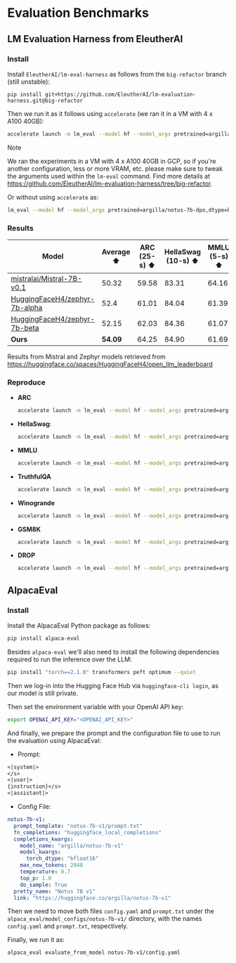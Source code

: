 # Evaluation Benchmarks

## LM Evaluation Harness from EleutherAI 

### Install

Install `EleutherAI/lm-eval-harness` as follows from the `big-refactor` branch (still unstable):

`pip install git+https://github.com/EleutherAI/lm-evaluation-harness.git@big-refactor`

Then we run it as it follows using `accelerate` (we ran it in a VM with 4 x A100 40GB):

```bash
accelerate launch -m lm_eval --model hf --model_args pretrained=argilla/notus-7b-dpo,dtype=bfloat16 --tasks <TASK> --batch_size <BATCH_SIZE> --num_fewshot <NUM_FEW_SHOT> --output_path <OUTPUT_PATH>
```

> [!NOTE]
> We ran the experiments in a VM with 4 x A100 40GB in GCP, so if you're another configuration, less or more VRAM, etc. please make sure to tweak the arguments used within the `lm-eval` command. Find more details at https://github.com/EleutherAI/lm-evaluation-harness/tree/big-refactor.

Or without using `accelerate` as:

```bash
lm_eval --model hf --model_args pretrained=argilla/notus-7b-dpo,dtype=bfloat16 --tasks <TASK> --batch_size <BATCH_SIZE> --num_fewshot <NUM_FEW_SHOT> --output_path <OUTPUT_PATH>
```

### Results

| Model | Average ⬆️ | ARC (25-s) ⬆️ | HellaSwag (10-s) ⬆️ | MMLU (5-s) ⬆️ | TruthfulQA (MC2) (0-s) ⬇️ | Winogrande (5-s) ⬇️ | GSM8K (5-s) ⬆️ | DROP (3-s) ⬇️ |
| --- | --- | --- | --- | --- | --- | --- | --- | --- |
|[mistralai/Mistral-7B-v0.1](https://huggingface.co/mistralai/Mistral-7B-v0.1) | 50.32 | 59.58 | 83.31 | 64.16 | 42.15 | 78.37 | 18.12 | 6.14 |
|[HuggingFaceH4/zephyr-7b-alpha](https://huggingface.co/HuggingFaceH4/zephyr-7b-alpha) | 52.4 | 61.01 | 84.04 | 61.39 | 57.9 | 78.61 | 14.03 | 9.82 |
|[HuggingFaceH4/zephyr-7b-beta](https://huggingface.co/HuggingFaceH4/zephyr-7b-beta) | 52.15 | 62.03 | 84.36 | 61.07 | 57.45 | 77.74 | 12.74 | 9.66 |
| **Ours** | **54.09** | 64.25 | 84.90 | 61.69 | 52.77 | 74.51 | 39.5 | 0.98 |

Results from Mistral and Zephyr models retrieved from https://huggingface.co/spaces/HuggingFaceH4/open_llm_leaderboard

### Reproduce

* **ARC**
    ```bash
    accelerate launch -m lm_eval --model hf --model_args pretrained=argilla/notus-7b-dpo,dtype=bfloat16 --tasks arc_challenge --batch_size 8 --num_fewshot 25 --output_path arc_results
    ```
* **HellaSwag**:
    ```bash
    accelerate launch -m lm_eval --model hf --model_args pretrained=argilla/notus-7b-dpo,dtype=bfloat16 --tasks hellaswag --batch_size 8 --num_fewshot 10 --output_path hellaswag_results
    ```
* **MMLU**
    ```bash
    accelerate launch -m lm_eval --model hf --model_args pretrained=argilla/notus-7b-dpo,dtype=bfloat16 --tasks mmlu --batch_size 4 --num_fewshot 5 --output_path mmlu_results
    ```
* **TruthfulQA**
    ```bash
    accelerate launch -m lm_eval --model hf --model_args pretrained=argilla/notus-7b-dpo,dtype=bfloat16 --tasks truthfulqa --batch_size 8 --num_fewshot 0 --output_path truthfulqa_results
    ```
* **Winogrande**
    ```bash
    accelerate launch -m lm_eval --model hf --model_args pretrained=argilla/notus-7b-dpo,dtype=bfloat16 --tasks winogrande --batch_size 8 --num_fewshot 5 --output_path winogrande_results
    ```
* **GSM8K**
    ```bash
    accelerate launch -m lm_eval --model hf --model_args pretrained=argilla/notus-7b-dpo,dtype=bfloat16 --tasks gsm8k --batch_size 8 --num_fewshot 5 --output_path gsm8k_results
    ```
* **DROP**
    ```bash
    accelerate launch -m lm_eval --model hf --model_args pretrained=argilla/notus-7b-dpo,dtype=bfloat16 --tasks drop --batch_size 2 --num_fewshot 3 --output_path drop_results
    ```

## AlpacaEval

### Install

Install the AlpacaEval Python package as follows:

```bash
pip install alpaca-eval
```

Besides `alpaca-eval` we'll also need to install the following dependencies required to run the inference over the LLM:

```bash
pip install "torch==2.1.0" transformers peft optimum --quiet
```

Then we log-in into the Hugging Face Hub via `huggingface-cli login`, as our model is still private.

Then set the environment variable with your OpenAI API key:

```bash
export OPENAI_API_KEY="<OPENAI_API_KEY>"
```

And finally, we prepare the prompt and the configuration file to use to run the evaluation using AlpacaEval:

* Prompt:

```txt
<|system|>
</s>
<|user|>
{instruction}</s>
<|assistant|>
```

* Config File:

```yaml
notus-7b-v1:
  prompt_template: "notus-7b-v1/prompt.txt"
  fn_completions: "huggingface_local_completions"
  completions_kwargs:
    model_name: "argilla/notus-7b-v1"
    model_kwargs:
      torch_dtype: "bfloat16"
    max_new_tokens: 2048
    temperature: 0.7
    top_p: 1.0
    do_sample: True
  pretty_name: "Notus 7B v1"
  link: "https://huggingface.co/argilla/notus-7b-v1"
```

Then we need to move both files `config.yaml` and `prompt.txt` under the `alpaca_eval/model_configs/notus-7b-v1/` directory, with the names `config.yaml` and `prompt.txt`, respectively.

Finally, we run it as:

```bash
alpaca_eval evaluate_from_model notus-7b-v1/config.yaml
```